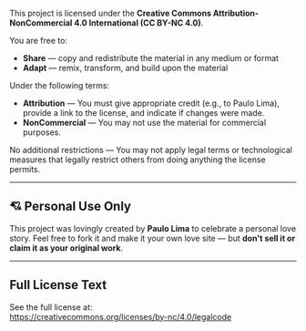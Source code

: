 This project is licensed under the **Creative Commons Attribution-NonCommercial 4.0 International (CC BY-NC 4.0)**.

You are free to:
- **Share** — copy and redistribute the material in any medium or format
- **Adapt** — remix, transform, and build upon the material

Under the following terms:
- **Attribution** — You must give appropriate credit (e.g., to Paulo Lima), provide a link to the license, and indicate if changes were made.
- **NonCommercial** — You may not use the material for commercial purposes.

No additional restrictions — You may not apply legal terms or technological measures that legally restrict others from doing anything the license permits.

---

## 💘 Personal Use Only

This project was lovingly created by **Paulo Lima** to celebrate a personal love story. Feel free to fork it and make it your own love site — but **don't sell it or claim it as your original work**.

---

## Full License Text

See the full license at:  
https://creativecommons.org/licenses/by-nc/4.0/legalcode
